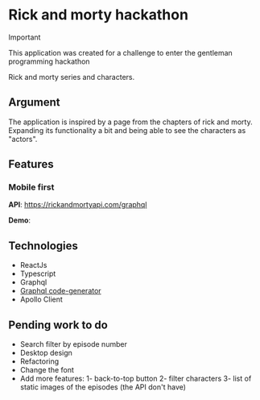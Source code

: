 # Rick and morty hackathon

> [!IMPORTANT]
> This application was created for a challenge to enter the gentleman programming hackathon

Rick and morty series and characters.

## Argument

The application is inspired by a page from the chapters of rick and morty. Expanding its functionality a bit and being able to see the characters as "actors".

## Features

### Mobile first

**API**: https://rickandmortyapi.com/graphql

**Demo**:

## Technologies

- ReactJs
- Typescript
- Graphql
- [Graphql code-generator](https://www.the-guild.dev/graphql/codegen)
- Apollo Client

## Pending work to do

- Search filter by episode number
- Desktop design
- Refactoring
- Change the font
- Add more features:
  1- back-to-top button
  2- filter characters
  3- list of static images of the episodes (the API don't have)
